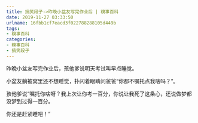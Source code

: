 ```yaml
---
title: 搞笑段子->昨晚小盆友写完作业后 | 糗事百科
date: 2019-11-27 03:33:50
urlname: 16fbb1cf7eacd3f022788288105d449b
tags: 
- 糗事百科
categories:
- 糗事百科
- 搞笑段子
---
```

昨晚小盆友写完作业后，孩他爹说明天考试叫早点睡觉。

小盆友躺被窝里还不想睡觉，扑闪着眼睛问爸爸“你都不嘱托点我啥吗？”。

孩他爹说“嘱托你啥呀？我上次让你考一百分，你说让我死了这条心，还说做梦都没梦到过得一百分。

你还是赶紧睡吧！”


